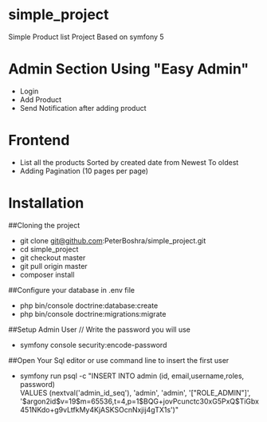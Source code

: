 # simple_project
Simple Product list Project Based on symfony 5 

# Admin Section Using "Easy Admin"
- Login
- Add Product 
- Send Notification after adding product

# Frontend 
- List all the products Sorted by created date from Newest To oldest 
- Adding Pagination (10 pages per page)

# Installation 
##Cloning the project
- git clone git@github.com:PeterBoshra/simple_project.git
- cd simple_project 
- git checkout master 
- git pull origin master 
- composer install 

##Configure your database in .env file 

- php bin/console doctrine:database:create 
- php bin/console doctrine:migrations:migrate

##Setup Admin User 
// Write the password you will use 
- symfony console security:encode-password

##Open Your Sql editor or use command line to insert the first user 

- symfony run psql -c "INSERT INTO admin (id, email,username,roles, password) \
  VALUES (nextval('admin_id_seq'), 'admin', 'admin', '[\"ROLE_ADMIN\"]', \
  '\$argon2id\$v=19\$m=65536,t=4,p=1\$BQG+jovPcunctc30xG5PxQ\$TiGbx451NKdo+g9vLtfkMy4KjASKSOcnNxjij4gTX1s')"
  
  

